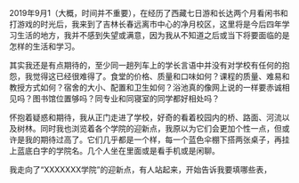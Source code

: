 2019年9月1（大概，时间并不重要），在经历了西藏七日游和长达两个月看闲书和打游戏的时光后，我来到了吉林长春远离市中心的净月校区，这里将是今后四年学习生活的地方，我并不感到失望或满意，因为我从不知道之后或当下将要面临的是怎样的生活和学习。

其实我还是有点期待的，至少同一趟列车上的学长言语中并没有对学校有任何的抱怨，我觉得这已经很难得了。食堂的价格、质量和口味如何？课程的质量、难易和教授方式如何？宿舍的大小、配置和卫生如何？浴池真的像网上说的一样要赤诚相见吗？图书馆位置够吗？同专业和同寝室的同学都好相处吗？

怀抱着疑惑和期待，我从正门走进了学校，好奇的看着校园内的桥、路面、河流以及树林。同时我也浏览着各个学院的迎新点，我原以为它们会更加个性一点，但或许是我的期待过高了。它们几乎都是一个样，每一个蓝色伞棚下搭两张桌子，再挂上蓝底白字的学院名。几个人坐在里面或是看手机或是闲聊。

我走向了“XXXXXXX学院”的迎新点，有人站起来，开始告诉我要填哪些表，

